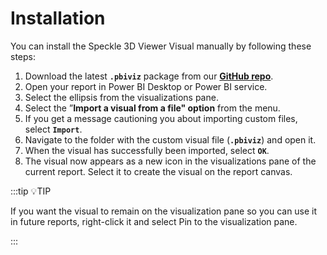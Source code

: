 # Installation

You can install the Speckle 3D Viewer Visual manually by following these steps:

<!-- <video autoplay muted loop>
  <source src="./img-powerbi-visual/8-installing-3d-viewer-visual.mp4" type="video/mp4">
  Your browser does not support the video tag.
</video> -->

1. Download the latest **`.pbiviz`** package from our **[GitHub repo](https://github.com/specklesystems/speckle-powerbi-visuals/releases)**.
2. Open your report in Power BI Desktop or Power BI service.
3. Select the ellipsis from the visualizations pane.
4. Select the ”**Import a visual from a file" option** from the menu.
5. If you get a message cautioning you about importing custom files, select **`Import`**.
6. Navigate to the folder with the custom visual file (**`.pbiviz`**) and open it.
7. When the visual has successfully been imported, select **`OK`**.
8. The visual now appears as a new icon in the visualizations pane of the current report. Select it to create the visual on the report canvas.

:::tip 💡TIP

If you want the visual to remain on the visualization pane so you can use it in future reports, right-click it and select Pin to the visualization pane.

:::

